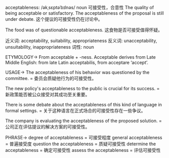 acceptableness: /əkˌsɛptəˈbɪlnəs/
noun
可接受性，合意性
The quality of being acceptable or satisfactory.
The acceptableness of the proposal is still under debate.  这个提议的可接受性仍在讨论中。

The food was of questionable acceptableness.  这食物是否可接受值得怀疑。

近义词: acceptability, suitability, appropriateness
反义词: unacceptability, unsuitability, inappropriateness
词性: noun

ETYMOLOGY->
From acceptable + -ness.  Acceptable derives from Late Middle English: from late Latin acceptabilis, from acceptare ‘accept’.

USAGE->
The acceptableness of his behavior was questioned by the committee. = 委员会质疑他行为的可接受性。

The new policy's acceptableness to the public is crucial for its success. = 新政策能否被公众接受对其成功至关重要。

There is some debate about the acceptableness of this kind of language in formal settings. = 关于这种语言在正式场合的可接受性存在一些争议。

The company is evaluating the acceptableness of the proposed solution. = 公司正在评估提议的解决方案的可接受性。

PHRASE->
degree of acceptableness = 可接受程度
general acceptableness =  普遍接受度
question the acceptableness =  质疑可接受性
determine the acceptableness =  确定可接受性
assess the acceptableness = 评估可接受性

